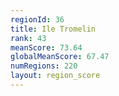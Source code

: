 ```yaml
---
regionId: 36
title: Ile Tromelin
rank: 43
meanScore: 73.64
globalMeanScore: 67.47
numRegions: 220
layout: region_score
---
```

